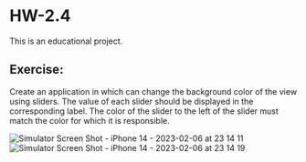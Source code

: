# HW-2.4

This is an educational project.
## Exercise:
Create an application in which can change the background color of the view using sliders. The value of each slider should be displayed in the corresponding label. The color of the slider to the left of the slider must match the color for which it is responsible.

![Simulator Screen Shot - iPhone 14 - 2023-02-06 at 23 14 11](https://user-images.githubusercontent.com/121757460/217052334-120fb785-bc20-452f-b353-e713e5785256.png)
![Simulator Screen Shot - iPhone 14 - 2023-02-06 at 23 14 19](https://user-images.githubusercontent.com/121757460/217052344-b387b9ae-5da9-4973-ae3b-9b99a8dc67e8.png)
